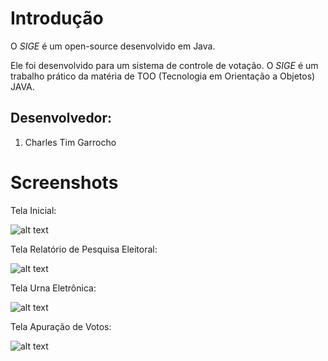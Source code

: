 # Introdução
O _SIGE_ é um open-source desenvolvido em Java.

Ele foi desenvolvido para um sistema de controle de votação. O _SIGE_ é um trabalho prático da matéria de TOO (Tecnologia em Orientação a Objetos) JAVA.


## Desenvolvedor: 
1. Charles Tim Garrocho


# Screenshots
Tela Inicial:

![alt text](http://i.imm.io/GXgs.jpeg "Tela Inicial")

Tela Relatório de Pesquisa Eleitoral:

![alt text](http://i.imm.io/GXgW.jpeg "Tela Relatório de Pesquisa Eleitoral")

Tela Urna Eletrônica:

![alt text](http://i.imm.io/GXhx.jpeg "Tela Urna Eletrônica")

Tela Apuração de Votos:

![alt text](http://i.imm.io/GXhM.jpeg "Tela Apuração de Votos")
